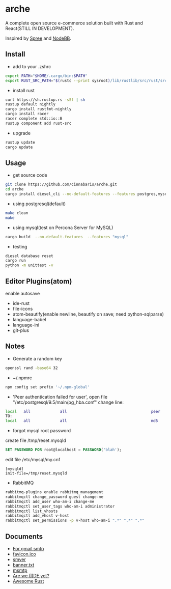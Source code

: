 # arche

A complete open source e-commerce solution built with Rust and React(STILL IN DEVELOPMENT).

Inspired by [Spree](https://github.com/spree/spree) and [NodeBB](https://github.com/NodeBB/NodeBB).

## Install

-   add to your .zshrc

```bash
export PATH="$HOME/.cargo/bin:$PATH"
export RUST_SRC_PATH="$(rustc --print sysroot)/lib/rustlib/src/rust/src"
```

-   install rust

```bash
curl https://sh.rustup.rs -sSf | sh
rustup default nightly
cargo install rustfmt-nightly
cargo install racer
racer complete std::io::B
rustup component add rust-src
```

-   upgrade

```bash
rustup update
cargo update
```

## Usage

-   get source code

```bash
git clone https://github.com/cinnabaris/arche.git
cd arche
cargo install diesel_cli --no-default-features --features postgres,mysql
```

-   using postgresql(default)

```bash
make clean
make
```

-   using mysql(test on Percona Server for MySQL)

```bash
cargo build  --no-default-features  --features "mysql"
```

-   testing

```bash
diesel database reset
cargo run
python -m unittest -v
```

## Editor Plugins(atom)

enable autosave

-   ide-rust
-   file-icons
-   atom-beautify(enable newline, beautify on save; need python-sqlparse)
-   language-babel
-   language-ini
-   git-plus

## Notes

-   Generate a random key

```bash
openssl rand -base64 32
```

-   ~/.npmrc

```bash
npm config set prefix '~/.npm-global'
```

-   'Peer authentication failed for user', open file "/etc/postgresql/9.5/main/pg_hba.conf" change line:

```bash
local   all             all                                     peer  
TO:
local   all             all                                     md5
```

-   forgot mysql root password

create file  /tmp/reset.mysqld

```sql
SET PASSWORD FOR root@localhost = PASSWORD('blah');
```

edit file /etc/mysql/my.cnf

```text
[mysqld]
init-file=/tmp/reset.mysqld
```

-   RabbitMQ

```bash
rabbitmq-plugins enable rabbitmq_management
rabbitmqctl change_password guest change-me
rabbitmqctl add_user who-am-i change-me
rabbitmqctl set_user_tags who-am-i administrator
rabbitmqctl list_vhosts
rabbitmqctl add_vhost v-host
rabbitmqctl set_permissions -p v-host who-am-i ".*" ".*" ".*"
```

## Documents

-   [For gmail smtp](http://stackoverflow.com/questions/20337040/gmail-smtp-debug-error-please-log-in-via-your-web-browser)
-   [favicon.ico](http://icoconvert.com/)
-   [smver](http://semver.org/)
-   [banner.txt](http://patorjk.com/software/taag/)
-   [msmtp](https://wiki.archlinux.org/index.php/msmtp)
-   [Are we (I)DE yet?](https://areweideyet.com/)
-   [Awesome Rust](https://github.com/rust-unofficial/awesome-rust)
